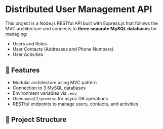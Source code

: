 # Distributed User Management API

This project is a Node.js RESTful API built with Express.js that follows the MVC architecture and connects to **three separate MySQL databases** for managing:

- Users and Roles
- User Contacts (Addresses and Phone Numbers)
- User Activities

## 🚀 Features

- Modular architecture using MVC pattern
- Connection to 3 MySQL databases
- Environment variables via `.env`
- Uses `mysql2/promise` for async DB operations
- RESTful endpoints to manage users, contacts, and activities

## 📁 Project Structure


